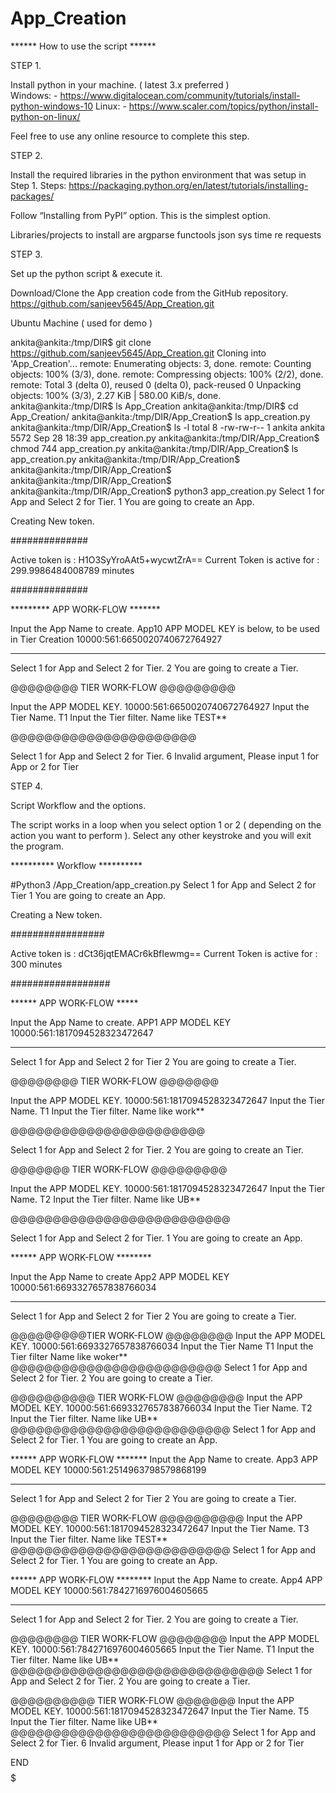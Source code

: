 # App_Creation


****** How to use the script   ******

STEP 1.

Install python in your machine. ( latest 3.x  preferred )                       
Windows: -  https://www.digitalocean.com/community/tutorials/install-python-windows-10
Linux: -  https://www.scaler.com/topics/python/install-python-on-linux/
 
Feel free to use any online resource to complete this step.



STEP 2.

Install the required libraries in the python environment that was setup in Step 1.
Steps: https://packaging.python.org/en/latest/tutorials/installing-packages/ 

Follow “Installing from PyPI” option. This is the simplest option. 

Libraries/projects to install are
argparse
functools
json
sys
time
re
requests


STEP 3.

Set up the python script & execute it.

Download/Clone the App creation code from the GitHub repository.
https://github.com/sanjeev5645/App_Creation.git


Ubuntu Machine ( used for demo )

ankita@ankita:/tmp/DIR$ git clone https://github.com/sanjeev5645/App_Creation.git
Cloning into 'App_Creation'...
remote: Enumerating objects: 3, done.
remote: Counting objects: 100% (3/3), done.
remote: Compressing objects: 100% (2/2), done.
remote: Total 3 (delta 0), reused 0 (delta 0), pack-reused 0
Unpacking objects: 100% (3/3), 2.27 KiB | 580.00 KiB/s, done.
ankita@ankita:/tmp/DIR$ ls
App_Creation
ankita@ankita:/tmp/DIR$ cd App_Creation/
ankita@ankita:/tmp/DIR/App_Creation$ ls
app_creation.py
ankita@ankita:/tmp/DIR/App_Creation$ ls -l
total 8
-rw-rw-r-- 1 ankita ankita 5572 Sep 28 18:39 app_creation.py
ankita@ankita:/tmp/DIR/App_Creation$ chmod 744 app_creation.py
ankita@ankita:/tmp/DIR/App_Creation$ ls
app_creation.py
ankita@ankita:/tmp/DIR/App_Creation$
ankita@ankita:/tmp/DIR/App_Creation$
ankita@ankita:/tmp/DIR/App_Creation$
ankita@ankita:/tmp/DIR/App_Creation$ python3 app_creation.py
Select 1 for App and Select 2 for Tier.
1
You are going to create an App.

Creating New token.



##############

 Active token is : H1O3SyYroAAt5+wycwtZrA==
Current Token is active for : 299.9986484008789 minutes

##############


********* APP WORK-FLOW *******

Input the App Name to create.
App10
APP MODEL KEY is below, to be used in Tier Creation
10000:561:6650020740672764927
 
**********************





Select 1 for App and Select 2 for Tier.
2
You are going to create a Tier.



@@@@@@@@ TIER WORK-FLOW @@@@@@@@@

Input the APP MODEL KEY.
10000:561:6650020740672764927
Input the Tier Name.
T1
Input the Tier filter.
Name like TEST**

@@@@@@@@@@@@@@@@@@@@@@




Select 1 for App and Select 2 for Tier.
6
Invalid argument, Please input 1 for App or 2 for Tier











STEP 4.	


Script Workflow and the options. 

The script works in a loop when you select option 1 or 2 ( depending on the action you want to perform ).  Select any other keystroke and you will exit the program.




**********   Workflow  **********

#Python3 /App_Creation/app_creation.py 
Select 1 for App and Select 2 for Tier
1
You are going to create an App.
 
Creating a New token.
 
 
#################



 
 Active token is : dCt36jqtEMACr6kBfIewmg==
Current Token is active for : 300 minutes


##################
 
****** APP WORK-FLOW *****


Input the App Name to create.
APP1
APP MODEL KEY
 10000:561:1817094528323472647

 
********************


Select 1 for App and Select 2 for Tier
2
You are going to create a Tier.
 
@@@@@@@@  TIER WORK-FLOW @@@@@@@


Input the APP MODEL KEY.
10000:561:1817094528323472647
Input the Tier Name.
T1
Input the Tier filter.
Name like work**


@@@@@@@@@@@@@@@@@@@@@@@


Select 1 for App and Select 2 for Tier.
2
You are going to create an Tier.
 
@@@@@@@ TIER WORK-FLOW @@@@@@@@@


Input the APP MODEL KEY.
10000:561:1817094528323472647
Input the Tier Name.
T2
Input the Tier filter.
Name like UB**


@@@@@@@@@@@@@@@@@@@@@@@@@@


Select 1 for App and Select 2 for Tier.
1
You are going to create an App.
 
****** APP WORK-FLOW ********

Input the App Name to create
App2
APP MODEL KEY
 10000:561:6693327657838766034

 
**************************


Select 1 for App and Select 2 for Tier
2
You are going to create a Tier.
 
@@@@@@@@@TIER WORK-FLOW @@@@@@@@
Input the APP MODEL KEY.
10000:561:6693327657838766034
Input the Tier Name
T1
Input the Tier filter
Name like woker**
@@@@@@@@@@@@@@@@@@@@@@@@@
Select 1 for App and Select 2 for Tier.
2
You are going to create a Tier.
 
@@@@@@@@@@ TIER WORK-FLOW @@@@@@@@
Input the APP MODEL KEY.
10000:561:6693327657838766034
Input the Tier Name.
T2
Input the Tier filter.
Name like UB**
@@@@@@@@@@@@@@@@@@@@@@@@@@
Select 1 for App and Select 2 for Tier.
1
You are going to create an App.
 
****** APP WORK-FLOW *******
Input the App Name to create.
App3
APP MODEL KEY
 10000:561:2514963798579868199
***********************
Select 1 for App and Select 2 for Tier
2
You are going to create a Tier.
 
@@@@@@@@ TIER WORK-FLOW @@@@@@@@@@
Input the APP MODEL KEY.
10000:561:1817094528323472647
Input the Tier Name.
T3
Input the Tier filter.
Name like TEST**
@@@@@@@@@@@@@@@@@@@@@@@@@@
Select 1 for App and Select 2 for Tier.
1
You are going to create an App.
 
****** APP WORK-FLOW ********
Input the App Name to create.
App4
APP MODEL KEY
 10000:561:7842716976004605665
***************************
Select 1 for App and Select 2 for Tier.
2
You are going to create a Tier.
 
@@@@@@@@ TIER WORK-FLOW @@@@@@@@
Input the APP MODEL KEY.
10000:561:7842716976004605665
Input the Tier Name.
T1
Input the Tier filter.
Name like UB**
@@@@@@@@@@@@@@@@@@@@@@@@@@@@@@
Select 1 for App and Select 2 for Tier.
2
You are going to create a Tier.
 
@@@@@@@@@@ TIER WORK-FLOW @@@@@@@
Input the APP MODEL KEY.
10000:561:1817094528323472647
Input the Tier Name.
T5
Input the Tier filter.
Name like UB**
@@@@@@@@@@@@@@@@@@@@@@@@@@
Select 1 for App and Select 2 for Tier.
6
Invalid argument, Please input 1 for App or 2 for Tier





$$$$$$$$ END  $$$$$$$$$







